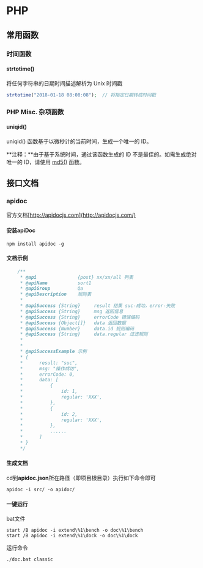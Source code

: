 ﻿# PHP

## 常用函数

### 时间函数

#### strtotime() 

将任何字符串的日期时间描述解析为 Unix 时间戳

```php
strtotime("2018-01-18 08:08:08");  // 将指定日期转成时间戳
```



### PHP Misc. 杂项函数

#### uniqid()

uniqid() 函数基于以微秒计的当前时间，生成一个唯一的 ID。

**注释：**由于基于系统时间，通过该函数生成的 ID 不是最佳的。如需生成绝对唯一的 ID，请使用 [md5()](https://www.runoob.com/php/func-string-md5.html) 函数。



## 接口文档

### apidoc

官方文档[http://apidocjs.com](http://apidocjs.com/)

#### 安装apiDoc

```
npm install apidoc -g
```

#### 文档示例

```php
    /**
     * @api               {post} xx/xx/all 列表
     * @apiName           sort1
     * @apiGroup          Qa
     * @apiDescription    规则表
     *
     * @apiSuccess {String} 	result 结果 suc-成功，error-失败
     * @apiSuccess {String} 	msg 返回信息
     * @apiSuccess {String} 	errorCode 错误编码
     * @apiSuccess {Object[]} 	data 返回数据
     * @apiSuccess {Number} 	data.id 规则编码
     * @apiSuccess {String} 	data.regular 过滤规则
     *
     *
     * @apiSuccessExample 示例
     * {
     *      result: "suc",
     *      msg: "操作成功",
     *      errorCode: 0,
     *      data: [
     *          {
     *              id: 1,
     *              regular: 'XXX',
     *          },
     *          {
     *              id: 2,
     *              regular: 'XXX',
     *          },
     *          ......
     *      ]
     * }
     */
```

#### 生成文档

cd到**apidoc.json**所在路径（即项目根目录）执行如下命令即可

```
apidoc -i src/ -o apidoc/
```

#### 一键运行

bat文件

```
start /B apidoc -i extend\%1\bench -o doc\%1\bench
start /B apidoc -i extend\%1\dock -o doc\%1\dock
```

运行命令

```
./doc.bat classic
```
















